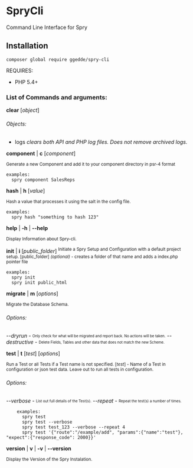 # SpryCli
Command Line Interface for Spry

## Installation

```
composer global require ggedde/spry-cli
```

REQUIRES:
* PHP 5.4+


### List of Commands and arguments:

**clear** [*object*]

###### Objects:
 - logs
*clears both API and PHP log files. Does not remove archived logs.*

**component** | **c** [*component*]

<sub>Generate a new Component and add it to your component directory in psr-4 format</sub>

	examples:
	  spry component SalesReps

**hash** | **h** [*value*]

<sub>Hash a value that processes it using the salt in the config file.</sub>

	examples:
	  spry hash "something to hash 123"

**help** | **-h** | **--help**

<sub>Display Information about Spry-cli.</sub>

**init** | **i** [*public_folder*]
<sup>Initiate a Spry Setup and Configuration with a default project setup. </sup>
<sup>[public_folder] *(optional)* -  creates a folder of that name and adds a index.php pointer file</sup>
  
	examples:     
	  spry init
	  spry init public_html

**migrate** | **m** [*options*]

<sup>Migrate the Database Schema.</sup>
###### Options:
  *--dryrun* - <sub><sup>Only check for what will be migrated and report back. No actions will be taken.</sup></sub>
  *--destructive* - <sub><sup>Delete Fields, Tables and other data that does not match the new Scheme.</sup></sub>

**test** | **t** [*test*] [*options*]

<sup>Run a Test or all Tests if a Test name is not specified.
 [*test*] - Name of a Test in configuration or json test data.  Leave out to run all tests in configuration.</sup>
###### Options:
  *--verbose* - <sub><sup>List out full details of the Test(s).</sup></sub>
  *--repeat* - <sub><sup>Repeat the test(s) a number of times.</sup></sub>
		
		examples:
		  spry test
		  spry test --verbose
		  spry test test_123 --verbose --repeat 4
		  spry test '{"route":"/example/add", "params":{"name":"test"}, "expect":{"response_code": 2000}}'

**version** | **v** | **-v** | **--version**

<sup>Display the Version of the Spry Instalation.</sup>
